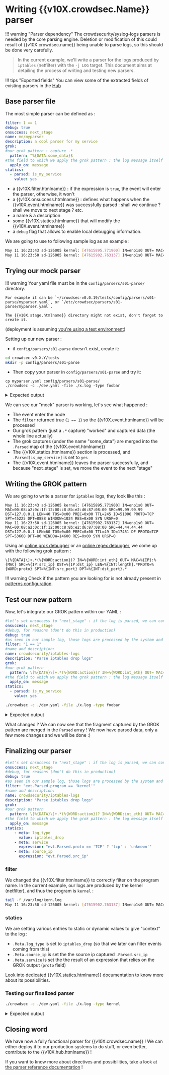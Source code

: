 # Writing {{v10X.crowdsec.Name}} parser

!!! warning "Parser dependency"
    The crowdsecurity/syslog-logs parsers is needed by the core parsing
    engine. Deletion or modification of this could result of {{v10X.crowdsec.name}}
    being unable to parse logs, so this should be done very carefully.

> In the current example, we'll write a parser for the logs produced by `iptables` (netfilter) with the `-j LOG` target.
> This document aims at detailing the process of writing and testing new parsers.

!!! tips "Exported fields"
    You can view some of the extracted fields of existing parsers in the [Hub](https://hub.crowdsec.net/fields)

## Base parser file

The most simple parser can be defined as :


```yaml
filter: 1 == 1
debug: true
onsuccess: next_stage
name: me/myparser
description: a cool parser for my service
grok:
#our grok pattern : capture .*
  pattern: ^%{DATA:some_data}$
#the field to which we apply the grok pattern : the log message itself
  apply_on: message
statics:
  - parsed: is_my_service
    value: yes
```

 - a {{v10X.filter.htmlname}} : if the expression is `true`, the event will enter the parser, otherwise, it won't
 - a {{v10X.onsuccess.htmlname}} : defines what happens when the {{v10X.event.htmlname}} was successfully parsed : shall we continue ? shall we move to next stage ? etc.
 - a name & a description
 - some {{v10X.statics.htmlname}} that will modify the {{v10X.event.htmlname}}
 - a `debug` flag that allows to enable local debugging information.


We are going to use to following sample log as an example :
```bash
May 11 16:23:43 sd-126005 kernel: [47615895.771900] IN=enp1s0 OUT= MAC=00:08:a2:0c:1f:12:00:c8:8b:e2:d6:87:08:00 SRC=99.99.99.99 DST=127.0.0.1 LEN=40 TOS=0x00 PREC=0x00 TTL=245 ID=51006 PROTO=TCP SPT=45225 DPT=8888 WINDOW=1024 RES=0x00 SYN URGP=0 
May 11 16:23:50 sd-126005 kernel: [47615902.763137] IN=enp1s0 OUT= MAC=00:08:a2:0c:1f:12:00:c8:8b:e2:d6:87:08:00 SRC=44.44.44.44 DST=127.0.0.1 LEN=60 TOS=0x00 PREC=0x00 TTL=49 ID=17451 DF PROTO=TCP SPT=53668 DPT=80 WINDOW=14600 RES=0x00 SYN URGP=0 
```

## Trying our mock parser

!!! warning
    Your yaml file must be in the `config/parsers/s01-parse/` directory.

    For example it can be `~/crowdsec-v0.0.19/tests/config/parsers/s01-parse/myparser.yaml`, or `/etc/crowdsec/parsers/s01-parse/myparser.yaml`.

    The {{v10X.stage.htmlname}} directory might not exist, don't forget to create it.

(deployment is assuming [you're using a test environment](/Crowdsec/v1/write_configurations/requirements/))

Setting up our new parser :

- if `config/parsers/s01-parse` doesn't exist, create it:

```bash
cd crowdsec-v0.X.Y/tests
mkdir -p config/parsers/s01-parse
```

- Then copy your parser in `config/parsers/s01-parse` and try it:

```
cp myparser.yaml config/parsers/s01-parse/                  
./crowdsec -c ./dev.yaml -file ./x.log -type foobar
```

<details>
  <summary>Expected output</summary>

```bash
INFO[0000] setting loglevel to info                     
INFO[11-05-2020 15:48:28] Crowdsec v0.0.18-6b1281ba76819fed4b89247a5a673c592a3a9f88
...
DEBU[0000] Event entering node                           id=dark-water name=me/myparser stage=s01-parse
DEBU[0000] eval(TRUE) '1 == 1'                           id=dark-water name=me/myparser stage=s01-parse
DEBU[0000] no ip in event, cidr/ip whitelists not checked  id=dark-water name=me/myparser stage=s01-parse
DEBU[0000] + Grok '' returned 1 entries to merge in Parsed  id=dark-water name=me/myparser stage=s01-parse
DEBU[0000] 	.Parsed['some_data'] = 'May 11 16:23:41 sd-126005 kernel: [47615893.721616] IN=enp1s0 OUT= MAC=00:08:a2:0c:1f:12:00:c8:8b:e2:d6:87:08:00 SRC=99.99.99.99 DST=127.0.0.1 LEN=40 TOS=0x00 PREC=0x00 TTL=245 ID=54555 PROTO=TCP SPT=45225 DPT=8080 WINDOW=1024 RES=0x00 SYN URGP=0 '  id=dark-water name=me/myparser stage=s01-parse
DEBU[0000] + Processing 1 statics                        id=dark-water name=me/myparser stage=s01-parse
DEBU[0000] .Parsed[is_my_service] = 'yes'                id=dark-water name=me/myparser stage=s01-parse
DEBU[0000] Event leaving node : ok                       id=dark-water name=me/myparser stage=s01-parse
DEBU[0000] move Event from stage s01-parse to s02-enrich  id=dark-water name=me/myparser stage=s01-parse
...
```
</details>


We can see our "mock" parser is working, let's see what happened :

 - The event enter the node
 - The `filter` returned true (`1 == 1`) so the {{v10X.event.htmlname}} will be processed
 - Our grok pattern (just a `.*` capture) "worked" and captured data (the whole line actually)
 - The grok captures (under the name "some_data") are merged into the `.Parsed` map of the {{v10X.event.htmlname}}
 - The {{v10X.statics.htmlname}} section is processed, and `.Parsed[is_my_service]` is set to `yes`
 - The {{v10X.event.htmlname}} leaves the parser successfully, and because "next_stage" is set, we move the event to the next "stage"

## Writing the GROK pattern

We are going to write a parser for `iptables` logs, they look like this :

```
May 11 16:23:43 sd-126005 kernel: [47615895.771900] IN=enp1s0 OUT= MAC=00:08:a2:0c:1f:12:00:c8:8b:e2:d6:87:08:00 SRC=99.99.99.99 DST=127.0.0.1 LEN=40 TOS=0x00 PREC=0x00 TTL=245 ID=51006 PROTO=TCP SPT=45225 DPT=8888 WINDOW=1024 RES=0x00 SYN URGP=0 
May 11 16:23:50 sd-126005 kernel: [47615902.763137] IN=enp1s0 OUT= MAC=00:08:a2:0c:1f:12:00:c8:8b:e2:d6:87:08:00 SRC=44.44.44.44 DST=127.0.0.1 LEN=60 TOS=0x00 PREC=0x00 TTL=49 ID=17451 DF PROTO=TCP SPT=53668 DPT=80 WINDOW=14600 RES=0x00 SYN URGP=0 

```

Using an [online grok debugger](https://grokdebug.herokuapp.com/) or an [online regex debugger](https://www.debuggex.com/), we come up with the following grok pattern :

```
\[%{DATA}\]+.*(%{WORD:action})? IN=%{WORD:int_eth} OUT= MAC=%{IP}:%{MAC} SRC=%{IP:src_ip} DST=%{IP:dst_ip} LEN=%{INT:length}.*PROTO=%{WORD:proto} SPT=%{INT:src_port} DPT=%{INT:dst_port}.*
```

!!! warning
    Check if the pattern you are looking for is not already present in [patterns configuration](https://github.com/crowdsecurity/crowdsec/tree/master/config/patterns).


## Test our new pattern

Now, let's integrate our GROK pattern within our YAML :

```yaml
#let's set onsuccess to "next_stage" : if the log is parsed, we can consider it has been dealt with
onsuccess: next_stage
#debug, for reasons (don't do this in production)
debug: true
#as seen in our sample log, those logs are processed by the system and have a progname set to 'kernel'
filter: "1 == 1"
#name and description:
name: crowdsecurity/iptables-logs
description: "Parse iptables drop logs"
grok:
#our grok pattern
  pattern: \[%{DATA}\]+.*(%{WORD:action})? IN=%{WORD:int_eth} OUT= MAC=%{IP}:%{MAC} SRC=%{IP:src_ip} DST=%{IP:dst_ip} LEN=%{INT:length}.*PROTO=%{WORD:proto} SPT=%{INT:src_port} DPT=%{INT:dst_port}.*
#the field to which we apply the grok pattern : the log message itself
  apply_on: message
statics:
  - parsed: is_my_service
    value: yes
```


```bash
./crowdsec -c ./dev.yaml -file ./x.log -type foobar
```


<details>
  <summary>Expected output</summary>

```bash
INFO[0000] setting loglevel to info                     
INFO[11-05-2020 16:18:58] Crowdsec v0.0.18-6b1281ba76819fed4b89247a5a673c592a3a9f88 
...
DEBU[0000] Event entering node                           id=lingering-breeze name=crowdsecurity/iptables-logs stage=s01-parse
DEBU[0000] eval(TRUE) '1 == 1'                           id=lingering-breeze name=crowdsecurity/iptables-logs stage=s01-parse
DEBU[0000] no ip in event, cidr/ip whitelists not checked  id=lingering-breeze name=crowdsecurity/iptables-logs stage=s01-parse
DEBU[0000] + Grok '' returned 8 entries to merge in Parsed  id=lingering-breeze name=crowdsecurity/iptables-logs stage=s01-parse
DEBU[0000] 	.Parsed['dst_port'] = '8080'                 id=lingering-breeze name=crowdsecurity/iptables-logs stage=s01-parse
DEBU[0000] 	.Parsed['action'] = ''                       id=lingering-breeze name=crowdsecurity/iptables-logs stage=s01-parse
DEBU[0000] 	.Parsed['int_eth'] = 'enp1s0'                id=lingering-breeze name=crowdsecurity/iptables-logs stage=s01-parse
DEBU[0000] 	.Parsed['src_ip'] = '99.99.99.99'         id=lingering-breeze name=crowdsecurity/iptables-logs stage=s01-parse
DEBU[0000] 	.Parsed['dst_ip'] = '127.0.0.1'           id=lingering-breeze name=crowdsecurity/iptables-logs stage=s01-parse
DEBU[0000] 	.Parsed['length'] = '40'                     id=lingering-breeze name=crowdsecurity/iptables-logs stage=s01-parse
DEBU[0000] 	.Parsed['proto'] = 'TCP'                     id=lingering-breeze name=crowdsecurity/iptables-logs stage=s01-parse
DEBU[0000] 	.Parsed['src_port'] = '45225'                id=lingering-breeze name=crowdsecurity/iptables-logs stage=s01-parse
DEBU[0000] + Processing 1 statics                        id=lingering-breeze name=crowdsecurity/iptables-logs stage=s01-parse
DEBU[0000] .Parsed[is_my_service] = 'yes'                id=lingering-breeze name=crowdsecurity/iptables-logs stage=s01-parse
DEBU[0000] Event leaving node : ok                       id=lingering-breeze name=crowdsecurity/iptables-logs stage=s01-parse
DEBU[0000] move Event from stage s01-parse to s02-enrich  id=lingering-breeze name=crowdsecurity/iptables-logs stage=s01-parse
...
```

</details>

What changed ? We can now see that the fragment captured by the GROK pattern are merged in the `Parsed` array !
We now have parsed data, only a few more changes and we will be done :)

## Finalizing our parser

```yaml
#let's set onsuccess to "next_stage" : if the log is parsed, we can consider it has been dealt with
onsuccess: next_stage
#debug, for reasons (don't do this in production)
debug: true
#as seen in our sample log, those logs are processed by the system and have a progname set to 'kernel'
filter: "evt.Parsed.program == 'kernel'"
#name and description:
name: crowdsecurity/iptables-logs
description: "Parse iptables drop logs"
grok:
#our grok pattern
  pattern: \[%{DATA}\]+.*(%{WORD:action})? IN=%{WORD:int_eth} OUT= MAC=%{IP}:%{MAC} SRC=%{IP:src_ip} DST=%{IP:dst_ip} LEN=%{INT:length}.*PROTO=%{WORD:proto} SPT=%{INT:src_port} DPT=%{INT:dst_port}.*
#the field to which we apply the grok pattern : the log message itself
  apply_on: message
statics:
    - meta: log_type
      value: iptables_drop
    - meta: service
      expression: "evt.Parsed.proto == 'TCP' ? 'tcp' : 'unknown'"
    - meta: source_ip
      expression: "evt.Parsed.src_ip"
```

### filter

We changed the {{v10X.filter.htmlname}} to correctly filter on the program name.
In the current example, our logs are produced by the kernel (netfilter), and thus the program is `kernel` :

```bash
tail -f /var/log/kern.log
May 11 16:23:50 sd-126005 kernel: [47615902.763137] IN=enp1s0 OUT= MAC=00:08:a2:0c:1f:12:00:c8:8b:e2:d6:87:08:00 SRC=44.44.44.44 DST=127.0.0.1 LEN=60 TOS=0x00 PREC=0x00 TTL=49 ID=17451 DF PROTO=TCP SPT=53668 DPT=80 WINDOW=14600 RES=0x00 SYN URGP=0 
```

### statics

We are setting various entries to static or dynamic values to give "context" to the log :

  - `.Meta.log_type` is set to `iptables_drop` (so that we later can filter events coming from this)
  - `.Meta.source_ip` is set the the source ip captured  `.Parsed.src_ip`
  - `.Meta.service` is set the the result of an expression that relies on the GROK output (`proto` field)
  
Look into dedicated {{v10X.statics.htmlname}} documentation to know more about its possibilities.


### Testing our finalized parser


```bash
./crowdsec -c ./dev.yaml -file ./x.log -type kernel
```

<details>
  <summary>Expected output</summary>
```bash
...
DEBU[0000] Event entering node                           id=shy-forest name=crowdsecurity/iptables-logs stage=s01-parse
DEBU[0000] eval(TRUE) 'evt.Parsed.program == 'kernel''   id=shy-forest name=crowdsecurity/iptables-logs stage=s01-parse
DEBU[0000] no ip in event, cidr/ip whitelists not checked  id=shy-forest name=crowdsecurity/iptables-logs stage=s01-parse
DEBU[0000] + Grok '' returned 8 entries to merge in Parsed  id=shy-forest name=crowdsecurity/iptables-logs stage=s01-parse
DEBU[0000] 	.Parsed['src_port'] = '45225'                id=shy-forest name=crowdsecurity/iptables-logs stage=s01-parse
DEBU[0000] 	.Parsed['dst_port'] = '8118'                 id=shy-forest name=crowdsecurity/iptables-logs stage=s01-parse
DEBU[0000] 	.Parsed['action'] = ''                       id=shy-forest name=crowdsecurity/iptables-logs stage=s01-parse
DEBU[0000] 	.Parsed['int_eth'] = 'enp1s0'                id=shy-forest name=crowdsecurity/iptables-logs stage=s01-parse
DEBU[0000] 	.Parsed['src_ip'] = '44.44.44.44'            id=shy-forest name=crowdsecurity/iptables-logs stage=s01-parse
DEBU[0000] 	.Parsed['dst_ip'] = '127.0.0.1'              id=shy-forest name=crowdsecurity/iptables-logs stage=s01-parse
DEBU[0000] 	.Parsed['length'] = '40'                     id=shy-forest name=crowdsecurity/iptables-logs stage=s01-parse
DEBU[0000] 	.Parsed['proto'] = 'TCP'                     id=shy-forest name=crowdsecurity/iptables-logs stage=s01-parse
DEBU[0000] + Processing 3 statics                        id=shy-forest name=crowdsecurity/iptables-logs stage=s01-parse
DEBU[0000] .Meta[log_type] = 'iptables_drop'             id=shy-forest name=crowdsecurity/iptables-logs stage=s01-parse
DEBU[0000] .Meta[service] = 'tcp'                        id=shy-forest name=crowdsecurity/iptables-logs stage=s01-parse
DEBU[0000] .Meta[source_ip] = '44.44.44.44'              id=shy-forest name=crowdsecurity/iptables-logs stage=s01-parse
DEBU[0000] Event leaving node : ok                       id=shy-forest name=crowdsecurity/iptables-logs stage=s01-parse
DEBU[0000] move Event from stage s01-parse to s02-enrich  id=shy-forest name=crowdsecurity/iptables-logs stage=s01-parse
...
```
</details>

## Closing word

We have now a fully functional parser for {{v10X.crowdsec.name}} !
We can either deploy it to our production systems to do stuff, or even better, contribute to the {{v10X.hub.htmlname}} !

If you want to know more about directives and possibilities, take a look at [the parser reference documentation](/Crowdsec/v1/references/parsers/) !

